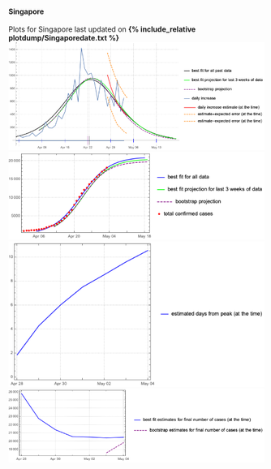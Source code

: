 #### Singapore

Plots for Singapore last updated on **{% include_relative plotdump/Singaporedate.txt %}**
![](plotdump/Singaporegraf.png)
![](plotdump/Singaporeloggraf.png)
![](plotdump/Singaporedfgraf.png)
![](plotdump/Singaporefinalplot.png)